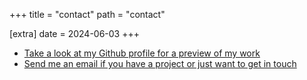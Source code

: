 +++
title = "contact"
path = "contact"

[extra]
date = 2024-06-03
+++

- [Take a look at my Github profile for a preview of my work](https://github.com/SSebigo)
- [Send me an email if you have a project or just want to get in touch](mailto:ssebigo@duck.com)